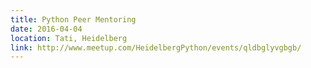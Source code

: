 ```yaml
---
title: Python Peer Mentoring
date: 2016-04-04
location: Tati, Heidelberg
link: http://www.meetup.com/HeidelbergPython/events/qldbglyvgbgb/
---
```

